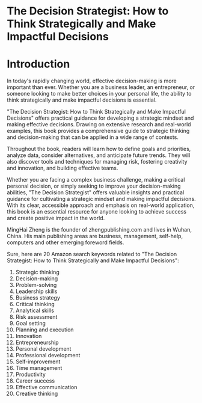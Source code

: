 # The Decision Strategist: How to Think Strategically and Make Impactful Decisions

# Introduction

In today's rapidly changing world, effective decision-making is more important than ever. Whether you are a business leader, an entrepreneur, or someone looking to make better choices in your personal life, the ability to think strategically and make impactful decisions is essential.

"The Decision Strategist: How to Think Strategically and Make Impactful Decisions" offers practical guidance for developing a strategic mindset and making effective decisions. Drawing on extensive research and real-world examples, this book provides a comprehensive guide to strategic thinking and decision-making that can be applied in a wide range of contexts.

Throughout the book, readers will learn how to define goals and priorities, analyze data, consider alternatives, and anticipate future trends. They will also discover tools and techniques for managing risk, fostering creativity and innovation, and building effective teams.

Whether you are facing a complex business challenge, making a critical personal decision, or simply seeking to improve your decision-making abilities, "The Decision Strategist" offers valuable insights and practical guidance for cultivating a strategic mindset and making impactful decisions. With its clear, accessible approach and emphasis on real-world application, this book is an essential resource for anyone looking to achieve success and create positive impact in the world.


MingHai Zheng is the founder of zhengpublishing.com and lives in Wuhan, China. His main publishing areas are business, management, self-help, computers and other emerging foreword fields.



Sure, here are 20 Amazon search keywords related to "The Decision Strategist: How to Think Strategically and Make Impactful Decisions":

1. Strategic thinking
2. Decision-making
3. Problem-solving
4. Leadership skills
5. Business strategy
6. Critical thinking
7. Analytical skills
8. Risk assessment
9. Goal setting
10. Planning and execution
11. Innovation
12. Entrepreneurship
13. Personal development
14. Professional development
15. Self-improvement
16. Time management
17. Productivity
18. Career success
19. Effective communication
20. Creative thinking


